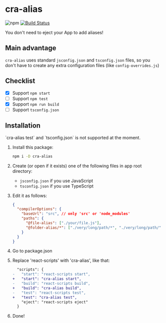# cra-alias

![npm](https://img.shields.io/npm/v/cra-alias.svg)
[![Build Status](https://travis-ci.org/risenforces/cra-alias.svg?branch=master)](https://travis-ci.org/risenforces/cra-alias)

You don't need to eject your App to add aliases!

## Main advantage

`cra-alias` uses standard `jsconfig.json` and `tsconfig.json` files, so you don't have to create any extra configuration files (like `config-overrides.js`)

## Checklist

- [x] Support `npm start`
- [ ] Support `npm test`
- [x] Support `npm run build`
- [ ] Support `tsconfig.json`

## Installation

<aside class="warning">
`cra-alias test` and `tsconfig.json` is not supported at the moment.
</aside>

1. Install this package:

   ```sh
   npm i -D cra-alias
   ```

2. Create (or open if it exists) one of the following files in app root directory:

   - `jsconfig.json` if you use JavaScript
   - `tsconfig.json` if you use TypeScript

3. Edit it as follows:

   ```json
   {
     "compilerOptions": {
       "baseUrl": "src", // only 'src' or 'node_modules'
       "paths": {
         "@file-alias": ["./your/file.js"],
         "@folder-alias/*": ["./very/long/path/*", "./very/long/path/"]
       }
     }
   }
   ```

4. Go to package.json

5. Replace 'react-scripts' with 'cra-alias', like that:

   ```diff
     "scripts": {
   -   "start": "react-scripts start",
   +   "start": "cra-alias start",
   -   "build": "react-scripts build",
   +   "build": "cra-alias build",
   -   "test": "react-scripts test",
   +   "test": "cra-alias test",
       "eject": "react-scripts eject"
     }
   ```

6. Done!
